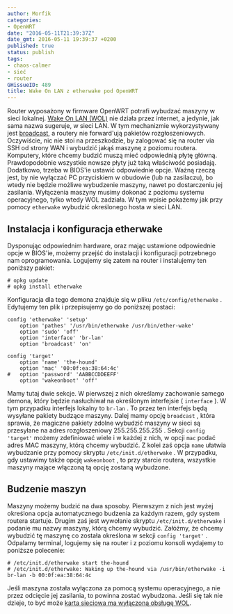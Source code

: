 ```yaml
---
author: Morfik
categories:
- OpenWRT
date: "2016-05-11T21:39:37Z"
date_gmt: 2016-05-11 19:39:37 +0200
published: true
status: publish
tags:
- chaos-calmer
- sieć
- router
GHissueID: 489
title: Wake On LAN z etherwake pod OpenWRT
---
```


Router wyposażony w firmware OpenWRT potrafi wybudzać maszyny w sieci lokalnej. [Wake On LAN
(WOL)](https://pl.wikipedia.org/wiki/Wake_on_LAN) nie działa przez internet, a jedynie, jak sama
nazwa sugeruje, w sieci LAN. W tym mechanizmie wykorzystywany jest
[broadcast](https://pl.wikipedia.org/wiki/Broadcast), a routery nie forward'ują pakietów
rozgłoszeniowych. Oczywiście, nic nie stoi na przeszkodzie, by zalogować się na router via SSH od
strony WAN i wybudzić jakąś maszynę z poziomu routera. Komputery, które chcemy budzić muszą mieć
odpowiednią płytę główną. Prawdopodobnie wszystkie nowsze płyty już taką właściwość posiadają.
Dodatkowo, trzeba w BIOS'ie ustawić odpowiednie opcje. Ważną rzeczą jest, by nie wyłączać PC
przyciskiem w obudowie (lub na zasilaczu), bo wtedy nie będzie możliwe wybudzenie maszyny, nawet po
dostarczeniu jej zasilania. Wyłączenia maszyny musimy dokonać z poziomu systemu operacyjnego, tylko
wtedy WOL zadziała. W tym wpisie pokażemy jak przy pomocy `etherwake` wybudzić określonego hosta w
sieci LAN.

<!--more-->
## Instalacja i konfiguracja etherwake

Dysponując odpowiednim hardware, oraz mając ustawione odpowiednie opcje w BIOS'ie, możemy przejść do
instalacji i konfiguracji potrzebnego nam oprogramowania. Logujemy się zatem na router i instalujemy
ten poniższy pakiet:

    # opkg update
    # opkg install etherwake

Konfiguracja dla tego demona znajduje się w pliku `/etc/config/etherwake` . Edytujemy ten plik i
przepisujemy go do poniższej postaci:

    config 'etherwake' 'setup'
        option 'pathes' '/usr/bin/etherwake /usr/bin/ether-wake'
        option 'sudo' 'off'
        option 'interface' 'br-lan'
        option 'broadcast' 'on'

    config 'target'
        option 'name' 'the-hound'
        option 'mac' '00:0f:ea:38:64:4c'
    #   option 'password' 'AABBCCDDEEFF'
        option 'wakeonboot' 'off'

Mamy tutaj dwie sekcje. W pierwszej z nich określamy zachowanie samego demona, który będzie
nasłuchiwał na określonym interfejsie ( `interface` ). W tym przypadku interfejs lokalny to
`br-lan` . To przez ten interfejs będą wysyłane pakiety budzące maszyny. Dalej mamy opcję
`broadcast` , która sprawia, że magiczne pakiety zdolne wybudzić maszyny w sieci są przesyłane na
adres rozgłoszeniowy 255.255.255.255 . Sekcji `config 'target'` możemy zdefiniować wiele i w każdej
z nich, w opcji `mac` podać adres MAC maszyny, którą chcemy wybudzić. Z kolei zaś opcja `name`
ułatwia wybudzanie przy pomocy skryptu `/etc/init.d/etherwake` . W przypadku, gdy ustawimy także
opcję `wakeonboot` , to przy starcie routera, wszystkie maszyny mające włączoną tą opcję zostaną
wybudzone.

## Budzenie maszyn

Maszyny możemy budzić na dwa sposoby. Pierwszym z nich jest wyżej określona opcja automatycznego
budzenia za każdym razem, gdy system routera startuje. Drugim zaś jest wywołanie skryptu
`/etc/init.d/etherwake` i podanie mu nazwy maszyny, którą chcemy wybudzić. Załóżmy, że chcemy
wybudzić tę maszynę co została określona w sekcji `config 'target'` . Odpalamy terminal, logujemy
się na router i z poziomu konsoli wydajemy to poniższe polecenie:

    # /etc/init.d/etherwake start the-hound
    # /etc/init.d/etherwake: Waking up the-hound via /usr/bin/etherwake -i br-lan -b 00:0f:ea:38:64:4c

Jeśli maszyna została wyłączona za pomocą systemu operacyjnego, a nie przez odcięcie jej zasilania,
to powinna zostać wybudzona. Jeśli się tak nie dzieje, to być może [karta sieciowa ma wyłączoną
obsługę WOL](/post/wylaczenie-wol-w-karcie-sieciowej/).
